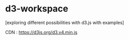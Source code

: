# d3-workspace
[exploring different possibilities with d3.js with examples]

CDN : https://d3js.org/d3.v4.min.js
